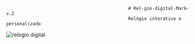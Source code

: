                                                   # Rel-gio-digital-Mark-v.2
                                                  Relógio interativo e personalizado
![relogio digital](https://github.com/luisdavi485/Rel-gio-digital-Mark-v.2/assets/134106664/8ce30e69-0eaa-4431-a549-df0b34f73b56)
